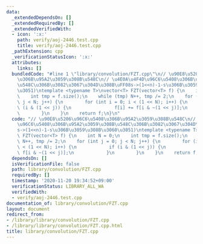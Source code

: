 ```yaml
---
data:
  _extendedDependsOn: []
  _extendedRequiredBy: []
  _extendedVerifiedWith:
  - icon: ':x:'
    path: verify/aoj-2446.test.cpp
    title: verify/aoj-2446.test.cpp
  _pathExtension: cpp
  _verificationStatusIcon: ':x:'
  attributes:
    links: []
  bundledCode: "#line 1 \"library/convolution/FZT.cpp\"\n// \u90E8\u5206\u96C6\u5408\
    \u306B\u95A2\u3059\u308B\u548C\n// \u4E0A\u4F4D\u96C6\u5408\u306B\u95A2\u3059\u308B\
    \u548C\u306B\u3082\u3067\u304D\u308B\uFF08s->(1<<n)-1-s\u306B\u3059\u308B\u3060\
    \u3051)\ntemplate <typename T>\nvector<T> FZT(vector<T> f) {\n    int N = 0;\n\
    \    int tmp = f.size();\n    while (tmp) N++, tmp /= 2;\n    for (int j = 0;\
    \ j < N; j++) {\n        for (int i = 0; i < (1 << N); i++) {\n            if\
    \ (i & (1 << j)) {\n                f[i] += f[i & ~(1 << j)];\n            }\n\
    \        }\n    }\n    return f;\n}\n"
  code: "// \u90E8\u5206\u96C6\u5408\u306B\u95A2\u3059\u308B\u548C\n// \u4E0A\u4F4D\
    \u96C6\u5408\u306B\u95A2\u3059\u308B\u548C\u306B\u3082\u3067\u304D\u308B\uFF08\
    s->(1<<n)-1-s\u306B\u3059\u308B\u3060\u3051)\ntemplate <typename T>\nvector<T>\
    \ FZT(vector<T> f) {\n    int N = 0;\n    int tmp = f.size();\n    while (tmp)\
    \ N++, tmp /= 2;\n    for (int j = 0; j < N; j++) {\n        for (int i = 0; i\
    \ < (1 << N); i++) {\n            if (i & (1 << j)) {\n                f[i] +=\
    \ f[i & ~(1 << j)];\n            }\n        }\n    }\n    return f;\n}"
  dependsOn: []
  isVerificationFile: false
  path: library/convolution/FZT.cpp
  requiredBy: []
  timestamp: '2020-11-20 19:34:52+09:00'
  verificationStatus: LIBRARY_ALL_WA
  verifiedWith:
  - verify/aoj-2446.test.cpp
documentation_of: library/convolution/FZT.cpp
layout: document
redirect_from:
- /library/library/convolution/FZT.cpp
- /library/library/convolution/FZT.cpp.html
title: library/convolution/FZT.cpp
---
```

